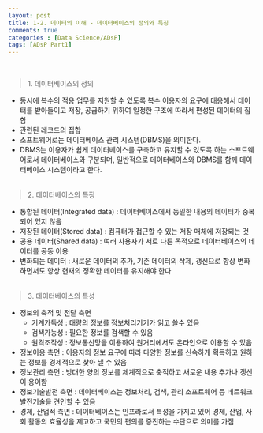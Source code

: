 ```yaml
---
layout: post
title: 1-2. 데이터의 이해 - 데이터베이스의 정의와 특징
comments: true
categories : [Data Science/ADsP]
tags: [ADsP Part1]
---
```


<br>

> <subtitle> 1. 데이터베이스의 정의 </subtitle>

* 동시에 복수의 적용 업무를 지원할 수 있도록 복수 이용자의 요구에 대응해서 데이터를 받아들이고 저장, 공급하기 위하여 일정한 구조에 따라서 편성된 데이터의 집합
* 관련된 레코드의 집합
* 소프트웨어로는 데이터베이스 관리 시스템(DBMS)을 의미한다.
* DBMS는 이용자가 쉽게 데이터베이스를 구축하고 유지할 수 있도록 하는 소프트웨어로서 데이터베이스와 구분되며, 일반적으로 데이터베이스와 DBMS를 함께 데이터베이스 시스템이라고 한다.
<br><br>

> <subtitle> 2. 데이터베이스의 특징 </subtitle>

* 통합된 데이터(Integrated data) : 데이터베이스에서 동일한 내용의 데이터가 중복되어 있지 않음
* 저장된 데이터(Stored data) : 컴퓨터가 접근할 수 있는 저장 매체에 저장되는 것
* 공용 데이터(Shared data) : 여러 사용자가 서로 다른 목적으로 데이터베이스의 데이터를 공동 이용
* 변화되는 데이터 : 새로운 데이터의 추가, 기존 데이터의 삭제, 갱신으로 항상 변화하면서도 항상 현재의 정확한 데이터를 유지해야 한다
<br><br>

> <subtitle> 3. 데이터베이스의 특성 </subtitle>

* 정보의 축적 및 전달 측면
  * 기계가독성 : 대량의 정보를 정보처리기기가 읽고 쓸수 있음
  * 검색가능성 : 필요한 정보를 검색할 수 있음
  * 원격조작성 : 정보통신망을 이용하여 원거리에서도 온라인으로 이용할 수 있음
* 정보이용 측면 : 이용자의 정보 요구에 따라 다양한 정보를 신속하게 획득하고 원하는 정보를 경제적으로 찾아 낼 수 있음
* 정보관리 측면 : 방대한 양의 정보를 체계적으로 축적하고 새로운 내용 추가나 갱신이 용이함
* 정보기술발전 측면 : 데이터베이스는 정보처리, 검색, 관리 소프트웨어 등 네트워크 발전기술을 견인할 수 있음
* 경제, 산업적 측면 : 데이터베이스는 인프라로서 특성을 가지고 있어 경제, 산업, 사회 활동의 효율성을 제고하고 국민의 편의를 증진하는 수단으로 의미를 가짐

<br><br><br><br><br>
